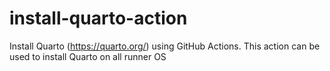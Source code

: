 # install-quarto-action
Install Quarto (https://quarto.org/) using GitHub Actions. This action can be used to install Quarto on all runner OS
